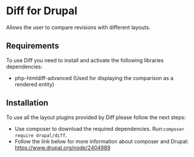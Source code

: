 # Diff for Drupal

Allows the user to compare revisions with different layouts.

## Requirements

To use Diff you need to install and activate the following libraries dependencies:
 - php-htmldiff-advanced (Used for displaying the comparison as a rendered entity)

## Installation

To use all the layout plugins provided by Diff please follow the next steps:

 - Use composer to download the required dependencies. Run:`composer require drupal/diff`.
 - Follow the link below for more information about composer and Drupal:
   <https://www.drupal.org/node/2404989>
